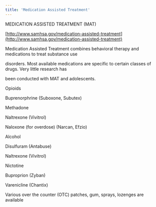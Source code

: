 ```yaml
---
title: 'Medication Assisted Treatment'
---
```


MEDICATION ASSISTED TREATMENT (MAT) 

[http://www.samhsa.gov/medication-assisted-treatment](http://www.samhsa.gov/medication-assisted-treatment)

Medication Assisted Treatment combines behavioral therapy and medications to treat substance use 

disorders. Most available medications are specific to certain classes of drugs. Very little research has 

been conducted with MAT and adolescents.

Opioids 

Buprenorphrine (Suboxone, Subutex) 

Methadone 

Naltrexone (Vivitrol) 

Naloxone (for overdose) (Narcan, Efzio)

Alcohol 

Disulfuram (Antabuse) 

Naltrexone (Vivitrol)

Nictotine 

Buproprion (Zyban) 

Varenicline (Chantix)

Various over the counter (OTC) patches, gum, sprays, lozenges are available